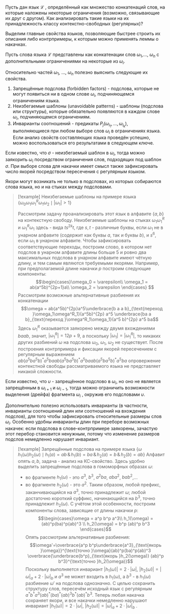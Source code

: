 Пусть дан язык $\mathcal{L}$ , определённый как множество конкатенаций слов, на которые наложены некоторые ограничения (возможно, связывающие их друг с другом).
Как анализировать такие языки на их принадлежность классу контекстно-свободных (регулярных)?

Выделим главные свойства языков, позволяющие быстрее строить их описания либо контрпримеры, к которым можно применять леммы о накачках.

Пусть слова языка $\mathcal{L}$ представлены как конкатенации слов $\omega_1$,..., $\omega_n$ с дополнительными ограничениями на некоторые из $\omega_i$.

Относительно частей $\omega_1$, $\dots$, $\omega_n$ полезно выяснить следующие их свойства.
1. Запрещённые подслова (forbidden factors) - подслова, которые не могут появиться ни в одном слове $\omega_i$, подчиняющемся ограничениям языка.
2. Неизбегаемые шаблоны (unavoidable patterns) - шаблоны (подслова или структуры), которые обязательно появляются в каждом слове $\omega_i$, подчиняющемся ограничениям.
3. Инварианты соотношений - предикаты $P_j(\omega_{i_1},...,\omega_{i_k})$, выполняющиеся при любом выборе слов $\omega_i$ в ограничениях языка.
Если анализ свойств составляющих языка проведён успешно, можно воспользоваться его результатами в следующем ключе.

Если известно, что $\sigma$ - неизбегаемый шаблон в $\omega_i$, тогда можно заякорить $\omega_i$ посредством ограничения слов, подходящих под шаблон $\sigma$. При выборе слова для накачки имеет смысл также зафиксировать число якорей посредством пересечения с регулярным языком.

Якори могут возникать не только в подсловах, из которых собираются слова языка, но и на стыках между подсловами.

> [!example] Неизбегаемые шаблоны на примере языка $\bigl\{\omega_0\omega_1 \omega^R_1 \omega_1 \omega_2 \mid |\omega_1|>1\bigr\}$ 
> 
> Рассмотрим задачу проанализировать этот язык в алфавите $\{a,b\}$ на контекстную свободу. Неизбегаемые шаблоны на стыках $\omega_1\omega^R_1$ и $\omega^R_1\omega_1$ здесь - вида $ts^{2k}t$, где  $s,t$ - различные буквы, если $\omega_1$ не в унарном алфавите (содержит как буквы $a$, так и буквы $b$),  и $s^6$, если $\omega_1$ в унарном алфавите.
> Чтобы зафиксировать соответствующие переходы, построим слово, в котором нет подслов в унарном алфавите длины больше 5 и ровно два максимальных подслова в унарном алфавите имеют чётную длину, и тем самым являются требуемыми якорями. Например, при предполагаемой длине накачки $p$ построим следующие компоненты:
> $$\begin{cases}\omega_0 = \varepsilon\\ 
> \omega_1 = ab(a^5b)^{2p+1}a\\
> \omega_2 = \varepsilon
> \end{cases}
> $$
> Рассмотрим возможные альтернативные разбиения их конкатенации 
>$$\omega = ab(a^5b)^{2p}a^5\underbrace{b a a b}_{\text{переход }\omega_1\omega^R_1}(a^5b)^{2p} a^5 \underbrace{ba a b}_{\text{переход }\omega^R_1\omega_1}(a^5 b)^{2p} a^5 ba$$ 
> Здесь $\omega^R_1$ оказывается заякорено между двумя вхождениями $baab$, значит, $|\omega^R_1|=12p+9$, а поскольку $|\omega_1|=|\omega^R_1|$, то никаких других разбиений $\omega$ на подслова $\omega_0$, $\omega_1$, $\omega_2$ не существует.
> После построения контрпримера и фиксации якорей пересечением с регулярным выражением $ab(a^5ba^5b)^*a^5baab(a^5ba^5b)^*a^5baab(a^5ba^5b)^*a^5ba$ опровержение контекстной свободы рассматриваемого языка не представляет никакой сложности.

Если известно, что $\upsilon$ - запрещённое подслово в $\omega_i$, но оно не является запрещённым в $\omega_{i+1}$ и $\omega_{i-1}$, тогда можно ограничить возможности выделения (дрейфа) фрагмента $\omega_i$ , окружив его подсловами $\upsilon$.

Дополнительно полезно использовать инварианты (в частности, инварианты соотношений длин или соотношений на вхождения подслов), для того чтобы зафиксировать относительные размеры слов $\omega_i$. Особенно удобны инварианты длин при переборе возможных накачек: если подслова в слове-контрпримере заякорены, зачастую этот перебор становится ненужным, потому что изменение размеров подслов немедленно нарушает инвариант.

> [!example] Запрещённые подслова на примере языка $\bigl\{\omega\, h_1(\omega) h_2(\omega)\mid h_1(a)=ab\,\&\,h_1(b)=ba\,\&\,h_2(a)=b\,\&\,h_2(b)=ab\bigr\}$
> Алфавит опять ${a,b}$, задача - анализ на КС-свойство. Здесь удобно выделить запрещённые подслова в гомоморфных образах $\omega$:
> - во фрагменте $h_1(\omega)$ - это $a^3$, $b^3$, $a^2ba$, $aba^2$, $bab^2$,...
> - во фрагменте $h_2(\omega)$ - это $a^2$.
> Таким образом, любой префикс, заканчивающийся на $a^3$, точно принадлежит $\omega$; любой достаточно короткий суффикс, начинающийся на $b^3$, точно принадлежит $h_2(\omega)$.
> С учётом этой особенности, построим компоненты слова, зависящие от длины накачки $p$:
> $$\begin{cases}\omega = a^p b^p a^3\\ 
h_1(\omega) = (ab)^p(ba)^p(ab)^3 \\
h_2(\omega) = b^p (ab)^p b^3
\end{cases}$$
> Опять рассмотрим альтернативные разбиения:
> $$\omega'=\overbrace{a^p b^p\underbrace{a^3}_{\text{якорь }\omega}}^{\text{точно }\omega}(ab)^p(ba)^p(ab)^3 \overbrace{\underbrace{b^p}_{\text{якорь }h_2(\omega)} (ab)^p b^3}^{\text{точно }h_2(\omega)}$$
> Поскольку выполняется инвариант $|h_1(\omega)|=2\cdot |\omega|$, $|h_2(\omega)|=|\omega|_a+2\cdot|\omega|_b$ и $a^3$ не может входить в $h_1(\omega)$, а $b^3$ - в $h_1(\omega)$ разбиение $\omega'$ на подслова однозначно. 
> С целью сохранить структуру слов, пересечём исходный язык с регулярным $a^* b^* a^3 (ab)^*(ba)^*(ab)^3 b^* (ab)^* b^3$. Теперь любая накачка сохраняет якори, и все накачки немедленно нарушают инвариант $|h_1(\omega)|=2\cdot|\omega|$, $|h_2(\omega)|=|\omega|_a+2\cdot|\omega|_b$ .
